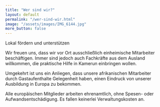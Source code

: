 ```yaml
---
title: "Wer sind wir?"
layout: default
permalink: "/wer-sind-wir.html"
image: "/assets/images/IMG_6144.jpg"
more_button: false
---
```



Lokal fördern und unterstützen

Wir freuen uns, dass wir vor Ort ausschließlich einheimische Mitarbeiter beschäftigen. Immer sind jedoch auch Fachkräfte aus dem Ausland willkommen, die praktische Hilfe in Kamerun einbringen wollen.

Umgekehrt ist uns ein Anliegen, dass unsere afrikanischen Mitarbeiter durch Gastaufenthalte Gelegenheit haben, einen Eindruck von unserer Ausbildung in Europa zu bekommen.

Alle europäischen Mitglieder arbeiten ehrenamtlich, ohne Spesen- oder Aufwandsentschädigung. Es fallen keinerlei Verwaltungskosten an.

    